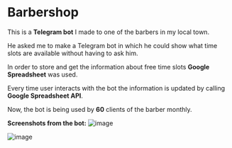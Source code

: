 # Barbershop
This is a **Telegram bot** I made to one of the barbers in my local town. 

He asked me to make a Telegram bot in which he could show what time slots are available without having to ask him. 

In order to store and get the information about free time slots **Google Spreadsheet** was used. 

Every time user interacts with the bot the information is updated by calling **Google Spreadsheet API**.

Now, the bot is being used by **60** clients of the barber monthly. 

**Screenshots from the bot:**
![image](https://github.com/user-attachments/assets/6899db0e-40f1-4825-9510-54c1dc502ac9)

![image](https://github.com/user-attachments/assets/eb4e7576-09ed-4846-aec2-26ee1d57738b)

